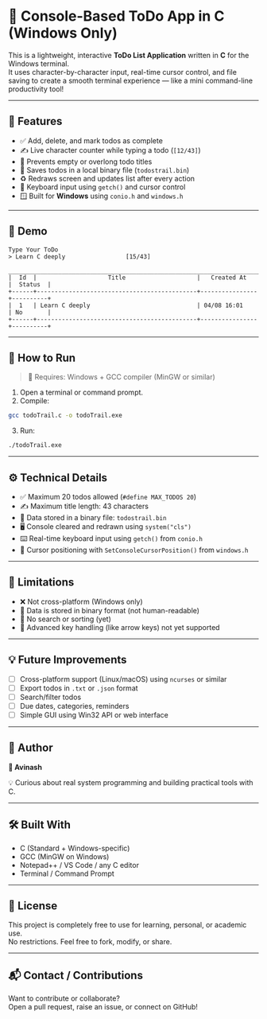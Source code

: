 # 📝 Console-Based ToDo App in C (Windows Only)

This is a lightweight, interactive **ToDo List Application** written in **C** for the Windows terminal.  
It uses character-by-character input, real-time cursor control, and file saving to create a smooth terminal experience — like a mini command-line productivity tool!


---

## 📌 Features

- ✅ Add, delete, and mark todos as complete  
- ✍️ Live character counter while typing a todo (`[12/43]`)  
- 🚫 Prevents empty or overlong todo titles  
- 💾 Saves todos in a local binary file (`todostrail.bin`)  
- ♻️ Redraws screen and updates list after every action  
- 🧠 Keyboard input using `getch()` and cursor control  
- 🪟 Built for **Windows** using `conio.h` and `windows.h`

---

## 📸 Demo

```
Type Your ToDo
> Learn C deeply                 [15/43]

__________________________________________________________________________________
|  Id  |                    Title                    |   Created At   |  Status  |
+------+---------------------------------------------+----------------+----------+
|  1   | Learn C deeply                              | 04/08 16:01    | No       |
+------+---------------------------------------------+----------------+----------+
```

---

## 🧪 How to Run

> 📌 Requires: Windows + GCC compiler (MinGW or similar)

1. Open a terminal or command prompt.
2. Compile:

```bash
gcc todoTrail.c -o todoTrail.exe
```

3. Run:

```bash
./todoTrail.exe
```

---

## ⚙️ Technical Details

- ✅ Maximum 20 todos allowed (`#define MAX_TODOS 20`)
- ✍️ Maximum title length: 43 characters
- 📁 Data stored in a binary file: `todostrail.bin`
- 🖥️ Console cleared and redrawn using `system("cls")`
- ⌨️ Real-time keyboard input using `getch()` from `conio.h`
- 🧭 Cursor positioning with `SetConsoleCursorPosition()` from `windows.h`

---

## 🚧 Limitations

- ❌ Not cross-platform (Windows only)
- 📄 Data is stored in binary format (not human-readable)
- 🔁 No search or sorting (yet)
- 🧠 Advanced key handling (like arrow keys) not yet supported

---

## 💡 Future Improvements

- [ ] Cross-platform support (Linux/macOS) using `ncurses` or similar
- [ ] Export todos in `.txt` or `.json` format
- [ ] Search/filter todos
- [ ] Due dates, categories, reminders
- [ ] Simple GUI using Win32 API or web interface

---

## 🙋 Author

**👤 Avinash**  

💡 Curious about real system programming and building practical tools with C.

---

## 🛠 Built With

- C (Standard + Windows-specific)
- GCC (MinGW on Windows)
- Notepad++ / VS Code / any C editor
- Terminal / Command Prompt

---

## 📜 License

This project is completely free to use for learning, personal, or academic use.  
No restrictions. Feel free to fork, modify, or share.

---

## 📬 Contact / Contributions

Want to contribute or collaborate?  
Open a pull request, raise an issue, or connect on GitHub!
